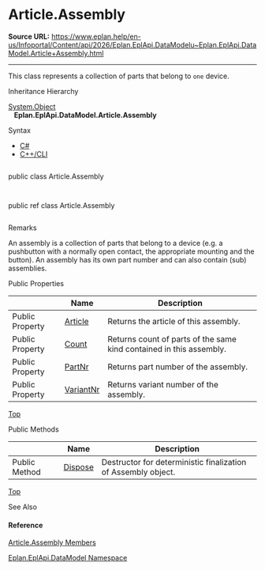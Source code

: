 # Article.Assembly

**Source URL:** https://www.eplan.help/en-us/Infoportal/Content/api/2026/Eplan.EplApi.DataModelu~Eplan.EplApi.DataModel.Article+Assembly.html

---

This class represents a collection of parts that belong to `one` device.

Inheritance Hierarchy

[System.Object](#)  
   **Eplan.EplApi.DataModel.Article.Assembly**

Syntax

- [C#](#i-syntax-CS)
- [C++/CLI](#i-syntax-CPP2005)

```
```
public class Article.Assembly
```
```

```
```
public ref class Article.Assembly
```
```

Remarks

An assembly is a collection of parts that belong to a device (e.g. a pushbutton with a normally open contact, the appropriate mounting and the button). An assembly has its own part number and can also contain (sub) assemblies.





Public Properties

|  | Name | Description |
| --- | --- | --- |
| Public Property | [Article](Eplan.EplApi.DataModelu~Eplan.EplApi.DataModel.Article+Assembly~Article.html) | Returns the article of this assembly. |
| Public Property | [Count](Eplan.EplApi.DataModelu~Eplan.EplApi.DataModel.Article+Assembly~Count.html) | Returns count of parts of the same kind contained in this assembly. |
| Public Property | [PartNr](Eplan.EplApi.DataModelu~Eplan.EplApi.DataModel.Article+Assembly~PartNr.html) | Returns part number of the assembly. |
| Public Property | [VariantNr](Eplan.EplApi.DataModelu~Eplan.EplApi.DataModel.Article+Assembly~VariantNr.html) | Returns variant number of the assembly. |

[Top](#top)

Public Methods

|  | Name | Description |
| --- | --- | --- |
| Public Method | [Dispose](Eplan.EplApi.DataModelu~Eplan.EplApi.DataModel.Article+Assembly~Dispose().html) | Destructor for deterministic finalization of Assembly object. |

[Top](#top)




See Also

#### Reference

[Article.Assembly Members](Eplan.EplApi.DataModelu~Eplan.EplApi.DataModel.Article+Assembly_members.html)
  
[Eplan.EplApi.DataModel Namespace](Eplan.EplApi.DataModelu~Eplan.EplApi.DataModel_namespace.html)